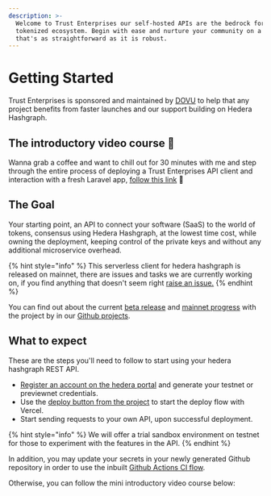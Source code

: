 ```yaml
---
description: >-
  Welcome to Trust Enterprises our self-hosted APIs are the bedrock for your
  tokenized ecosystem. Begin with ease and nurture your community on a platform
  that's as straightforward as it is robust.
---
```


# Getting Started

Trust Enterprises is sponsored and maintained by [DOVU](https://dovu.earth/en/) to help that any project benefits from faster launches and our support building on Hedera Hashgraph.

## The introductory video course 🤩

Wanna grab a coffee and want to chill out for 30 minutes with me and step through the entire process of deploying a Trust Enterprises API client and interaction with a fresh Laravel app, [follow this link](https://docs.trust.enterprises/intro-video-course/introduction-of-the-trust-enterprises-project) 🚀

## The Goal

Your starting point, an API to connect your software (SaaS) to the world of tokens, consensus using Hedera Hashgraph, at the lowest time cost, while owning the deployment, keeping control of the private keys and without any additional microservice overhead.

{% hint style="info" %}
This serverless client for hedera hashgraph is released on mainnet, there are issues and tasks we are currently working on, if you find anything that doesn't seem right [raise an issue.](https://github.com/trustenterprises/hedera-serverless-consensus/issues)
{% endhint %}

You can find out about the current [beta release](https://github.com/trustenterprises/hedera-serverless-consensus/projects/1) and [mainnet progress](https://github.com/trustenterprises/hedera-serverless-consensus/projects/2) with the project by in our [Github projects](https://github.com/trustenterprises/hedera-serverless-consensus/projects).

## What to expect

These are the steps you'll need to follow to start using your hedera hashgraph REST API.

* [Register an account on the hedera portal](https://portal.hedera.com/register) and generate your testnet or previewnet credentials.
* Use the [deploy button from the project](https://vercel.com/new/git/external?repository-url=https%3A%2F%2Fgithub.com%2Ftrustenterprises%2Fhedera-serverless-api\&env=HEDERA\_ACCOUNT\_ID,HEDERA\_PRIVATE\_KEY,API\_SECRET\_KEY,HEDERA\_NETWORK\&envDescription=Enter%20your%20account%20id%20and%20private%20key%20from%20the%20hedera%20portal.%20The%20API%20secret%20is%20your%20authentication%20key%20to%20communicate%20with%20your%20API%2C%20create%20a%20secure%20string%20of%20at%20least%2010%20characters.\&envLink=https%3A%2F%2Fdocs.trust.enterprises%2Fdeployment%2Fenvironment-variables\&redirect-url=https%3A%2F%2Fdocs.trust.enterprises%2Frest-api%2Foverview) to start the deploy flow with Vercel.
* Start sending requests to your own API, upon successful deployment.

{% hint style="info" %}
We will offer a trial sandbox environment on testnet for those to experiment with the features in the API.
{% endhint %}

In addition, you may update your secrets in your newly generated Github repository in order to use the inbuilt [Github Actions CI flow](https://app.gitbook.com/@flyinggazelle/s/serverless-hedera/deployment/github-actions).

Otherwise, you can follow the mini introductory video course below:

